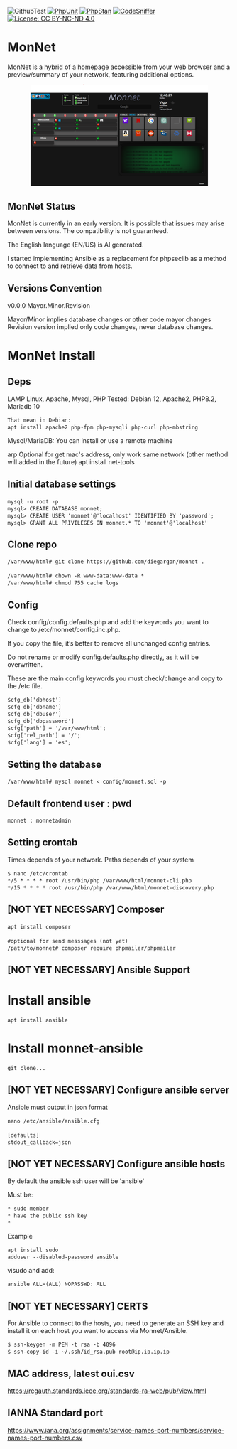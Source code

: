 ![GithubTest](https://img.shields.io/badge/Github-TestSelfK8s-blue)
[![PhpUnit](https://github.com/diegargon/monnet/actions/workflows/k8s-phpunit.yml/badge.svg)](https://github.com/diegargon/monnet/actions/workflows/k8s-phpunit.yml)
[![PhpStan](https://github.com/diegargon/monnet/actions/workflows/k8s-phpstan.yml/badge.svg)](https://github.com/diegargon/monnet/actions/workflows/k8s-phpstan.yml)
[![CodeSniffer](https://github.com/diegargon/monnet/actions/workflows/k8s-codesniffer.yml/badge.svg)](https://github.com/diegargon/monnet/actions/workflows/k8s-codesniffer.yml)
[![License: CC BY-NC-ND 4.0](https://img.shields.io/badge/License-CC_BY--NC--ND_4.0-lightgrey.svg)](https://creativecommons.org/licenses/by-nc-nd/4.0/)
###

# MonNet

MonNet is a hybrid of a homepage accessible from your web browser and a preview/summary of your network, featuring additional options.

<p align="center">
<img width="400" src="https://github.com/diegargon/monnet/blob/main/monnet.png?raw=true" width="100%">
</p>

## MonNet Status

MonNet is currently in an early version. It is possible that issues may arise between versions. The compatibility is not guaranteed.

The English language (EN/US) is AI generated.

I started implementing Ansible as a replacement for phpseclib as a method to connect to and retrieve data from hosts.

## Versions Convention

v0.0.0 Mayor.Minor.Revision

Mayor/Minor implies database changes or other code mayor changes
Revision version implied only code changes, never database changes.


# MonNet Install

## Deps

LAMP
    Linux, Apache, Mysql, PHP
    Tested: Debian 12, Apache2, PHP8.2, Mariadb 10

    That mean in Debian:
    apt install apache2 php-fpm php-mysqli php-curl php-mbstring

Mysql/MariaDB:
    You can install or use a remote machine

arp
    Optional for get mac's address, only work same network (other method will added in the future)
    apt install net-tools

## Initial  database settings
```
mysql -u root -p
mysql> CREATE DATABASE monnet;
mysql> CREATE USER 'monnet'@'localhost' IDENTIFIED BY 'password';
mysql> GRANT ALL PRIVILEGES ON monnet.* TO 'monnet'@'localhost'
```

## Clone repo
```
/var/www/html# git clone https://github.com/diegargon/monnet .

/var/www/html# chown -R www-data:www-data *
/var/www/html# chmod 755 cache logs
```

## Config

Check config/config.defaults.php and add the keywords you want to change to /etc/monnet/config.inc.php.

If you copy the file, it’s better to remove all unchanged config entries.

Do not rename or modify config.defaults.php directly, as it will be overwritten.

These are the main config keywords you must check/change and copy to the /etc file.

```
$cfg_db['dbhost']
$cfg_db['dbname']
$cfg_db['dbuser']
$cfg_db['dbpassword']
$cfg['path'] = '/var/www/html';
$cfg['rel_path'] = '/';
$cfg['lang'] = 'es';
```

## Setting the database

```
/var/www/html# mysql monnet < config/monnet.sql -p
```

## Default frontend user : pwd

```
monnet : monnetadmin
```

## Setting crontab

Times depends of your network. Paths depends of your system

```
$ nano /etc/crontab
*/5 * * * * root /usr/bin/php /var/www/html/monnet-cli.php
*/15 * * * * root /usr/bin/php /var/www/html/monnet-discovery.php
```

## [NOT YET NECESSARY] Composer

```
apt install composer

#optional for send messsages (not yet)
/path/to/monnet# composer require phpmailer/phpmailer
```

## [NOT YET NECESSARY] Ansible Support

# Install ansible

```
apt install ansible
```

# Install monnet-ansible

```
git clone...
```


## [NOT YET NECESSARY] Configure ansible server

Ansible must output in json format

```
nano /etc/ansible/ansible.cfg

[defaults]
stdout_callback=json
```

## [NOT YET NECESSARY] Configure ansible hosts

By default the ansible ssh user will be 'ansible'

Must be:

    * sudo member
    * have the public ssh key
    *

Example

```
apt install sudo
adduser --disabled-password ansible
```
visudo and add:

```
ansible ALL=(ALL) NOPASSWD: ALL
```

## [NOT YET NECESSARY] CERTS

For Ansible to connect to the hosts, you need to generate an SSH key and install it on each host you want to access via Monnet/Ansible.
```
$ ssh-keygen -m PEM -t rsa -b 4096
$ ssh-copy-id -i ~/.ssh/id_rsa.pub root@ip.ip.ip.ip
```


## MAC address, latest oui.csv
https://regauth.standards.ieee.org/standards-ra-web/pub/view.html
## IANNA Standard port
https://www.iana.org/assignments/service-names-port-numbers/service-names-port-numbers.csv